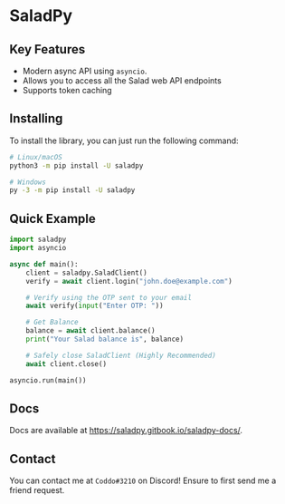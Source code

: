 SaladPy
==========

Key Features
-------------

- Modern async API using `asyncio`.
- Allows you to access all the Salad web API endpoints
- Supports token caching

Installing
----------

To install the library, you can just run the following command:

```sh
# Linux/macOS
python3 -m pip install -U saladpy

# Windows
py -3 -m pip install -U saladpy
```

Quick Example
--------------

```py
import saladpy
import asyncio

async def main():
    client = saladpy.SaladClient()
    verify = await client.login("john.doe@example.com")

    # Verify using the OTP sent to your email
    await verify(input("Enter OTP: "))

    # Get Balance
    balance = await client.balance()
    print("Your Salad balance is", balance)

    # Safely close SaladClient (Highly Recommended)
    await client.close()

asyncio.run(main())
```

Docs
--------------
Docs are available at <https://saladpy.gitbook.io/saladpy-docs/>. 

Contact
--------------
You can contact me at `Coddo#3210` on Discord! Ensure to first send me a friend request.
